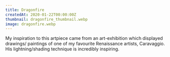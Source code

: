```yaml
---
title: Dragonfire
createdAt: 2020-01-22T00:00:00Z
thumbnail: dragonfire_thumbnail.webp
image: dragonfire.webp
---
```


My inspiration to this artpiece came from an art-exhibition which displayed drawings/ paintings of one of my favourite Renaissance artists, Caravaggio.
His lightning/shading technique is incredibly inspiring.
